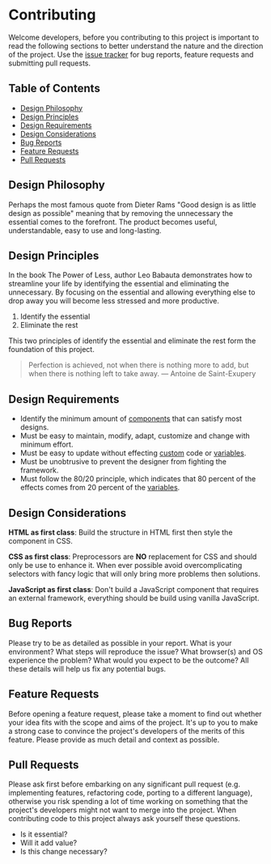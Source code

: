 # Contributing

Welcome developers, before you contributing to this project is important to read
the following sections to better understand the nature and the direction of the
project. Use the [issue tracker](https://github.com/jacobxperez/essentials/issues)
for bug reports, feature requests and submitting pull requests.

## Table of Contents

* [Design Philosophy](#design-philosophy)
* [Design Principles](#design-principles)
* [Design Requirements](#design-requirements)
* [Design Considerations](#design-considerations)
* [Bug Reports](#bug-reports)
* [Feature Requests](#feature-requests)
* [Pull Requests](#pull-requests)

## Design Philosophy

Perhaps the most famous quote from Dieter Rams "Good design is as little design
as possible" meaning that by removing the unnecessary the essential comes to the
forefront. The product becomes useful, understandable, easy to use and long-lasting.

## Design Principles

In the book The Power of Less, author Leo Babauta demonstrates how to streamline
your life by identifying the essential and eliminating the unnecessary. By focusing
on the essential and allowing everything else to drop away you will become less
stressed and more productive.

1. Identify the essential
2. Eliminate the rest

This two principles of identify the essential and eliminate the rest form the
foundation of this project.

> Perfection is achieved, not when there is nothing more to add, but when there is nothing left to take away.
> — Antoine de Saint-Exupery

## Design Requirements

* Identify the minimum amount of [components](https://github.com/jacobxperez/essentials/tree/master/css/less/core/components) that can satisfy most designs.
* Must be easy to maintain, modify, adapt, customize and change with minimum effort.
* Must be easy to update without effecting [custom](https://github.com/jacobxperez/essentials/blob/master/css/custom.less) code or [variables](https://github.com/jacobxperez/essentials/blob/master/css/variables.less).
* Must be unobtrusive to prevent the designer from fighting the framework.
* Must follow the 80/20 principle, which indicates that 80 percent of the effects comes from 20 percent of the [variables](https://github.com/jacobxperez/essentials/blob/master/css/variables.less).

## Design Considerations

**HTML as first class**: Build the structure in HTML first then style the component
in CSS.

**CSS as first class**: Preprocessors are **NO** replacement for CSS and should
only be use to enhance it. When ever possible avoid overcomplicating selectors
with fancy logic that will only bring more problems then solutions.

**JavaScript as first class**: Don't build a JavaScript component that requires
an external framework, everything should be build using vanilla JavaScript.

## Bug Reports

Please try to be as detailed as possible in your report. What is your environment?
What steps will reproduce the issue? What browser(s) and OS experience the problem?
What would you expect to be the outcome? All these details will help us fix any
potential bugs.

## Feature Requests

Before opening a feature request, please take a moment to find out whether your
idea fits with the scope and aims of the project. It's up to you to make a strong
case to convince the project's developers of the merits of this feature. Please
provide as much detail and context as possible.

## Pull Requests

Please ask first before embarking on any significant pull request (e.g.
implementing features, refactoring code, porting to a different language), otherwise
you risk spending a lot of time working on something that the project's developers
might not want to merge into the project. When contributing code to this project
always ask yourself these questions.

* Is it essential?
* Will it add value?
* Is this change necessary?
